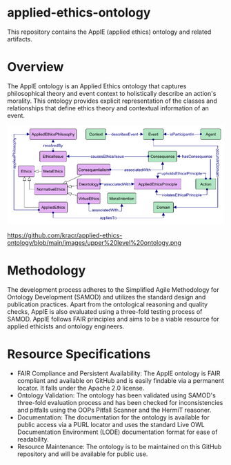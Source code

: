 # applied-ethics-ontology
This repository contains the ApplE (applied ethics) ontology and related artifacts.

# Overview

The ApplE ontology is  an Applied Ethics ontology that captures philosophical theory and event context to holistically describe an action's morality. This ontology provides explicit representation of the classes and relationships that define ethics theory and contextual information of an event. 

![alt text](https://github.com/kracr/applied-ethics-ontology/blob/main/images/upper%20level%20ontology.png?raw=true)

https://github.com/kracr/applied-ethics-ontology/blob/main/images/upper%20level%20ontology.png

# Methodology 

The development process adheres to the Simplified Agile Methodology for Ontology Development (SAMOD) and utilizes the standard design and publication practices. Apart from the ontological reasoning and quality checks, ApplE is also evaluated using a three-fold testing process of SAMOD. ApplE follows FAIR principles and aims to be a viable resource for applied ethicists and ontology engineers.

# Resource Specifications

- FAIR Compliance and Persistent Availability: The ApplE ontology is FAIR compliant and available on GitHub and is easily findable via a permanent locator. It falls under the Apache 2.0 license. 
- Ontology Validation: The ontology has been validated using SAMOD's three-fold evaluation process and has been checked for inconsistencies and pitfalls using the OOPs Pitfall Scanner and the HermiT reasoner.
- Documentation: The documentation for the ontology is available for public access via a PURL locator and uses the standard Live OWL Documentation Environment (LODE) documentation format for ease of readability.
- Resource Maintenance: The ontology is to be maintained on this GitHub repository and will be available for public use.
